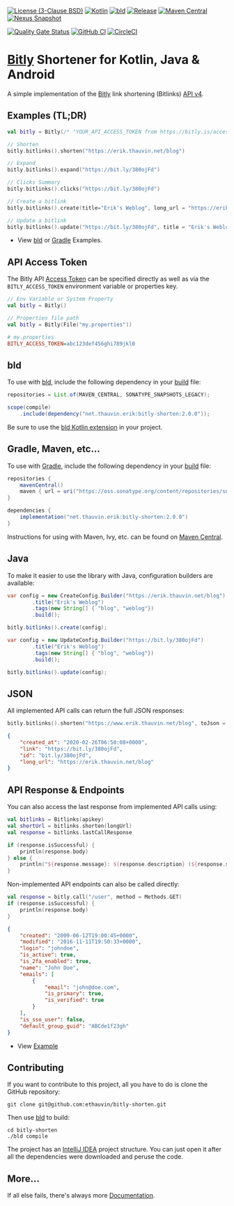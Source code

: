 [![License (3-Clause BSD)](https://img.shields.io/badge/license-BSD%203--Clause-blue.svg?style=flat-square)](https://opensource.org/licenses/BSD-3-Clause)
[![Kotlin](https://img.shields.io/badge/kotlin-2.0.0-7f52ff)](https://kotlinlang.org/)
[![bld](https://img.shields.io/badge/1.9.1-FA9052?label=bld&labelColor=2392FF)](https://rife2.com/bld)
[![Release](https://img.shields.io/github/release/ethauvin/bitly-shorten.svg)](https://github.com/ethauvin/bitly-shorten/releases/latest)
[![Maven Central](https://img.shields.io/maven-central/v/net.thauvin.erik/bitly-shorten.svg?color=blue)](https://central.sonatype.com/artifact/net.thauvin.erik/bitly-shorten)
[![Nexus Snapshot](https://img.shields.io/nexus/s/net.thauvin.erik/bitly-shorten?label=snapshot&server=https%3A%2F%2Foss.sonatype.org%2F)](https://oss.sonatype.org/content/repositories/snapshots/net/thauvin/erik/bitly-shorten/)


[![Quality Gate Status](https://sonarcloud.io/api/project_badges/measure?project=ethauvin_bitly-shorten&metric=alert_status)](https://sonarcloud.io/dashboard?id=ethauvin_bitly-shorten)
[![GitHub CI](https://github.com/ethauvin/bitly-shorten/actions/workflows/bld.yml/badge.svg)](https://github.com/ethauvin/bitly-shorten/actions/workflows/bld.yml)
[![CircleCI](https://circleci.com/gh/ethauvin/bitly-shorten/tree/master.svg?style=shield)](https://circleci.com/gh/ethauvin/bitly-shorten/tree/master)

# [Bitly](https://dev.bitly.com/v4/) Shortener for Kotlin, Java & Android

A simple implementation of the [Bitly](https://bit.ly/) link shortening (Bitlinks) [API v4](https://dev.bitly.com/api-reference).

## Examples (TL;DR)

```kotlin
val bitly = Bitly(/* "YOUR_API_ACCESS_TOKEN from https://bitly.is/accesstoken" */)

// Shorten
bitly.bitlinks().shorten("https://erik.thauvin.net/blog")

// Expand
bitly.bitlinks().expand("https://bit.ly/380ojFd")

// Clicks Summary
bitly.bitlinks().clicks("https://bit.ly/380ojFd")

// Create a bitlink
bitly.bitlinks().create(title="Erik's Weblog", long_url = "https://erik.thauvin.net/blog/")

// Update a bitlink
bitly.bitlinks().update("https://bit.ly/380ojFd", title = "Erik's Weblog", tags = arrayOf("blog", "weblog"))
```

- View [bld](https://github.com/ethauvin/bitly-shorten/blob/master/examples/bld) or [Gradle](https://github.com/ethauvin/bitly-shorten/blob/master/examples/gradle) Examples.

## API Access Token

The Bitly API [Access Token](https://bitly.is/accesstoken) can be specified directly as well as via the `BITLY_ACCESS_TOKEN` environment variable or properties key.

```kotlin
// Env Variable or System Property
val bitly = Bitly()

// Properties file path
val bitly = Bitly(File("my.properties"))

```

```ini
# my.properties
BITLY_ACCESS_TOKEN=abc123def456ghi789jkl0
```

## bld

To use with [bld](https://rife2.com/bld), include the following dependency in your [build](https://github.com/ethauvin/bitly-shorten/blob/master/examples/bld/src/bld/java/com/example/ExampleBuild.java) file:

```java
repositories = List.of(MAVEN_CENTRAL, SONATYPE_SNAPSHOTS_LEGACY);

scope(compile)
    .include(dependency("net.thauvin.erik:bitly-shorten:2.0.0"));
```

Be sure to use the [bld Kotlin extension](https://github.com/rife2/bld-kotlin) in your project.

## Gradle, Maven, etc…

To use with [Gradle](https://gradle.org/), include the following dependency in your [build](https://github.com/ethauvin/bitly-shorten/blob/master/examples/gradle/build.gradle.kts) file:

```gradle
repositories {
    mavenCentral()
    maven { url = uri("https://oss.sonatype.org/content/repositories/snapshots") } // only needed for SNAPSHOT
}

dependencies {
    implementation("net.thauvin.erik:bitly-shorten:2.0.0")
}
```

Instructions for using with Maven, Ivy, etc. can be found on [Maven Central](https://central.sonatype.com/artifact/net.thauvin.erik/bitly-shorten).

## Java

To make it easier to use the library with Java, configuration builders are available:

```java
var config = new CreateConfig.Builder("https://erik.thauvin.net/blog")
        .title("Erik's Weblog")
        .tags(new String[] { "blog", "weblog"})
        .build();

bitly.bitlinks().create(config);
```

```java
var config = new UpdateConfig.Builder("https://bit.ly/380ojFd")
        .title("Erik's Weblog")
        .tags(new String[] { "blog", "weblog"})
        .build();

bitly.bitlinks().update(config);
```

## JSON

All implemented API calls can return the full JSON responses:

```kotlin
bitly.bitlinks().shorten("https://www.erik.thauvin.net/blog", toJson = true)
```

```json
{
    "created_at": "2020-02-26T06:50:08+0000",
    "link": "https://bit.ly/380ojFd",
    "id": "bit.ly/380ojFd",
    "long_url": "https://erik.thauvin.net/blog"
}
```

## API Response & Endpoints

You can also access the last response from implemented API calls using:

```kotlin
val bitlinks = Bitlinks(apikey)
val shortUrl = bitlinks.shorten(longUrl)
val response = bitlinks.lastCallResponse

if (response.isSuccessful) {
    println(response.body)
} else {
    println("${response.message}: ${response.description} (${response.statusCode})")
}
```

Non-implemented API endpoints can also be called directly:

```kotlin
val response = bitly.call("/user", method = Methods.GET)
if (response.isSuccessful) {
    println(response.body)
}
```

```json
{
    "created": "2009-06-12T19:00:45+0000",
    "modified": "2016-11-11T19:50:33+0000",
    "login": "johndoe",
    "is_active": true,
    "is_2fa_enabled": true,
    "name": "John Doe",
    "emails": [
        {
            "email": "john@doe.com",
            "is_primary": true,
            "is_verified": true
        }
    ],
    "is_sso_user": false,
    "default_group_guid": "ABCde1f23gh"
}
```

- View [Example](https://github.com/ethauvin/bitly-shorten/blob/master/examples/bld/src/main/kotlin/com/example/BitlyRetrieve.kt)

## Contributing

If you want to contribute to this project, all you have to do is clone the GitHub
repository:

```console
git clone git@github.com:ethauvin/bitly-shorten.git
```

Then use [bld](https://rife2.com/bld) to build:

```console
cd bitly-shorten
./bld compile
```

The project has an [IntelliJ IDEA](https://www.jetbrains.com/idea/) project structure. You can just open it after all
the dependencies were downloaded and peruse the code.

## More…

If all else fails, there's always more [Documentation](https://ethauvin.github.io/bitly-shorten/).
